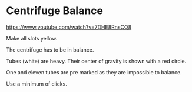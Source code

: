# Centrifuge Balance

https://www.youtube.com/watch?v=7DHE8RnsCQ8

Make all slots yellow.

The centrifuge has to be in balance.

Tubes (white) are heavy. Their center of gravity is shown with a red circle.

One and eleven tubes are pre marked as they are impossible to balance.

Use a minimum of clicks.